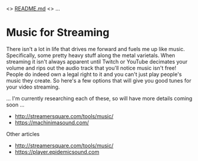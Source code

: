 <> [README.md](README.md) <> ...

# Music for Streaming

There isn't a lot in life that drives me forward and fuels me up like music. Specifically, some pretty heavy stuff along the metal varietals. When streaming it isn't always apparent until Twitch or YouTube decimates your volume and rips out the audio track that you'll notice music isn't free! People do indeed own a legal right to it and you can't just play people's music they create. So here's a few options that will give you good tunes for your video streaming.

... I'm currently researching each of these, so will have more details coming soon ...

* http://streamersquare.com/tools/music/
* https://machinimasound.com/

Other articles

* http://streamersquare.com/tools/music/
* https://player.epidemicsound.com
